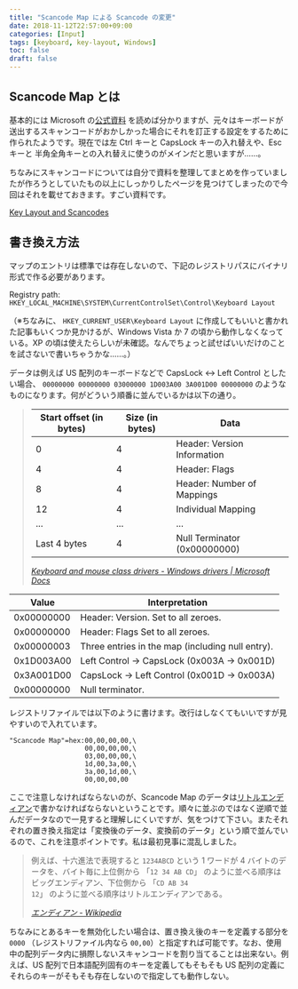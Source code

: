 ```yaml
---
title: "Scancode Map による Scancode の変更"
date: 2018-11-12T22:57:00+09:00
categories: [Input]
tags: [keyboard, key-layout, Windows]
toc: false
draft: false
---
```


## Scancode Map とは

基本的には Microsoft の<a title="Keyboard and mouse class drivers - Windows drivers | Microsoft Docs" href="https://docs.microsoft.com/en-us/windows-hardware/drivers/hid/keyboard-and-mouse-class-drivers#scan-code-mapper-for-keyboards">公式資料</a> を読めば分かりますが、元々はキーボードが送出するスキャンコードがおかしかった場合にそれを訂正する設定をするために作られたようです。現在では左 Ctrl キーと CapsLock キーの入れ替えや、Esc キーと 半角全角キーとの入れ替えに使うのがメインだと思いますが……。

ちなみにスキャンコードについては自分で資料を整理してまとめを作っていましたが作ろうとしていたもの以上にしっかりしたページを見つけてしまったので今回はそれを載せておきます。すごい資料です。

[Key Layout and Scancodes](http://hp.vector.co.jp/authors/VA003720/lpproj/others/kbdjpn.htm)

## 書き換え方法

マップのエントリは標準では存在しないので、下記のレジストリパスにバイナリ形式で作る必要があります。

Registry path:  `HKEY_LOCAL_MACHINE\SYSTEM\CurrentControlSet\Control\Keyboard Layout`

（※ちなみに、 `HKEY_CURRENT_USER\Keyboard Layout` に作成してもいいと書かれた記事もいくつか見かけるが、Windows Vista か 7 の頃から動作しなくなっている。XP の頃は使えたらしいが未確認。なんでちょっと試せばいいだけのことを試さないで書いちゃうかな……。）

データは例えば US 配列のキーボードなどで CapsLock <-> Left Control としたい場合、 `00000000 00000000 03000000 1D003A00 3A001D00 00000000` のようなものになります。何がどういう順番に並んでいるかは以下の通り。

<blockquote cite="https://docs.microsoft.com/en-us/windows-hardware/drivers/hid/keyboard-and-mouse-class-drivers#scan-code-mapper-for-keyboards">

  <table>
    <thead>
      <tr>
        <th>Start offset (in bytes)</th>
        <th>Size (in bytes)</th>
        <th>Data</th>
      </tr>
    </thead>
    <tbody>
      <tr>
        <td>0</td>
        <td>4</td>
        <td>Header: Version Information</td>
      </tr>
      <tr>
        <td>4</td>
        <td>4</td>
        <td>Header: Flags</td>
      </tr>
      <tr>
        <td>8</td>
        <td>4</td>
        <td>Header: Number of Mappings</td>
      </tr>
      <tr>
        <td>12</td>
        <td>4</td>
        <td>Individual Mapping</td>
      </tr>
      <tr>
        <td>...</td>
        <td>...</td>
        <td>...</td>
      </tr>
      <tr>
        <td>Last 4 bytes</td>
        <td>4</td>
        <td>Null Terminator (0x00000000)</td>
      </tr>
    </tbody>
  </table>

  <footer><cite><a href="https://docs.microsoft.com/en-us/windows-hardware/drivers/hid/keyboard-and-mouse-class-drivers#scan-code-mapper-for-keyboards">Keyboard and mouse class drivers - Windows drivers | Microsoft Docs</a><cite></footer>

</blockquote>

<table>
  <thead>
    <tr>
      <th>Value</th>
      <th>Interpretation</th>
    </tr>
  </thead>
  <tbody>
    <tr>
      <td>0x00000000</td>
      <td>Header: Version. Set to all zeroes.</td>
    </tr>
    <tr>
      <td>0x00000000</td>
      <td>Header: Flags Set to all zeroes.</td>
    </tr>
    <tr>
      <td>0x00000003</td>
      <td>Three entries in the map (including null entry).</td>
    </tr>
    <tr>
      <td>0x1D003A00</td>
      <td>Left Control -> CapsLock (0x003A -> 0x001D)</td>
    </tr>
    <tr>
      <td>0x3A001D00</td>
      <td>CapsLock -> Left Control (0x001D -> 0x003A)</td>
    </tr>
    <tr>
      <td>0x00000000</td>
      <td>Null terminator.</td>
    </tr>
  </tbody>
</table>

レジストリファイルでは以下のように書けます。改行はしなくてもいいですが見やすいので入れています。

```registry
"Scancode Map"=hex:00,00,00,00,\
                   00,00,00,00,\
                   03,00,00,00,\
                   1d,00,3a,00,\
                   3a,00,1d,00,\
                   00,00,00,00
```

ここで注意しなければならないのが、Scancode Map のデータは[リトルエンディアン](https://ja.wikipedia.org/wiki/エンディアン "エンディアン - Wikipedia")で書かなければならないということです。順々に並ぶのではなく逆順で並んだデータなので一見すると理解しにくいですが、気をつけて下さい。またそれぞれの置き換え指定は「変換後のデータ、変換前のデータ」という順で並んでいるので、これを注意ポイントです。私は最初見事に混乱しました。

<blockquote cite="https://ja.wikipedia.org/wiki/エンディアン">

例えば、十六進法で表現すると <code>1234ABCD</code> という 1 ワードが 4 バイトのデータを、バイト毎に上位側から 「<code>12 34 AB CD</code>」 のように並べる順序はビッグエンディアン、下位側から 「<code>CD AB 34 12</code>」 のように並べる順序はリトルエンディアンである。

  <footer><cite><a href="https://ja.wikipedia.org/wiki/エンディアン">エンディアン - Wikipedia</a></cite></footer>

</blockquote>

ちなみにとあるキーを無効化したい場合は、置き換え後のキーを定義する部分を `0000` （レジストリファイル内なら `00,00`）と指定すれば可能です。なお、使用中の配列データ内に損際しないスキャンコードを割り当てることは出来ない。例えば、US 配列で日本語配列固有のキーを定義してもそもそも US 配列の定義にそれらのキーがそもそも存在しないので指定しても動作しない。
